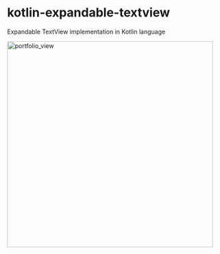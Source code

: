 # kotlin-expandable-textview
Expandable TextView implementation in Kotlin language

<img width="480" alt="portfolio_view" src="https://github.com/IlyaLavrov97/kotlin-expandable-textview/blob/master/expandable_textview.gif">
